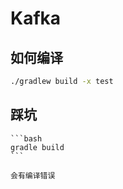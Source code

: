 # Kafka
## 如何编译
```bash
./gradlew build -x test
```

## 踩坑
    ```bash
    gradle build
    ```

    会有编译错误